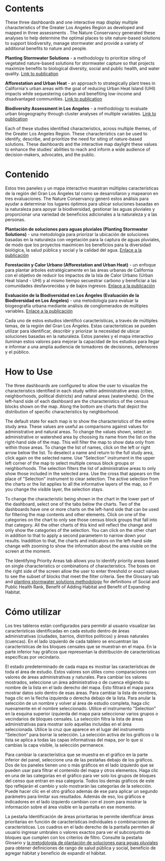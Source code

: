 # Contents


These three dashboards and one interactive map display multiple characteristics of the Greater Los Angeles Region as developed and mapped in three assessments . The Nature Conservancy generated these analyses to help determine the optimal places to site nature-based solutions to support biodiversity, manage stormwater and provide a variety of additional benefits to nature and people.


**Planting Stormwater Solutions** - a methodology to prioritize siting of vegetated nature-based solutions for stormwater capture so that projects maximize benefits to biological diversity, social and public health, and water quality. [Link to publication](https://www.scienceforconservation.org/products/planting-stormwater-solutions-methodology)

**Afforestation and Urban Heat** - an approach to strategically plant trees in California's urban areas with the goal of reducing Urban Heat Island (UHI) impacts while sequestering carbon and benefiting low-income and disadvantaged communities. [Link to publication]( https://www.sciencedirect.com/science/article/abs/pii/S2210670722001536)

**Biodiversity Assessment in Los Angeles** - a methodology to evaluate urban biogeography through cluster analyses of multiple variables. [Link to publication](https://www.scienceforconservation.org/products/BAILA)

Each of these studies identified characteristics, across multiple themes, of the Greater Los Angeles Region. These characteristics can be used to identify, describe, and prioritize the need for siting of nature-based solutions. These dashboards and the interactive map daylight these values to enhance the studies’ abilities to reach and inform a wide audience of decision-makers, advocates, and the public.

# Contenido


Estos tres paneles y un mapa interactivo muestran múltiples características de la región del Gran Los Ángeles tal como se desarrollaron y mapearon en tres evaluaciones. The Nature Conservancy generó estos análisis para ayudar a determinar los lugares óptimos para ubicar soluciones basadas en la naturaleza para apoyar la biodiversidad, gestionar las aguas pluviales y proporcionar una variedad de beneficios adicionales a la naturaleza y a las personas.

**Plantación de soluciones para aguas pluviales (Planting Stormwater Solutions)** - una metodología para priorizar la ubicación de soluciones basadas en la naturaleza con vegetación para la captura de aguas pluviales, de modo que los proyectos maximicen los beneficios para la diversidad biológica, la salud pública y social y la calidad del agua. [Enlace a la publicación](https://www.scienceforconservation.org/products/planting-stormwater-solutions-methodology)

**Forestación y Calor Urbano (Afforestation and Urban Heat)** -  un enfoque para plantar árboles estratégicamente en las áreas urbanas de California con el objetivo de reducir los impactos de la Isla de Calor Urbano (Urban Heat Island - UHI) y al mismo tiempo secuestrar carbono y beneficiar a las comunidades desfavorecidas y de bajos ingresos. [Enlace a la publicación]( https://www.sciencedirect.com/science/article/abs/pii/S2210670722001536)

**Evaluación de la Biodiversidad en Los Ángeles (Evaluación de la Biodiversidad en Los Ángeles)** - una metodología para evaluar la biogeografía urbana mediante análisis de conglomerados de múltiples variables. [Enlace a la publicación](https://www.scienceforconservation.org/products/BAILA)

Cada uno de estos estudios identificó características, a través de múltiples temas, de la región del Gran Los Ángeles. Estas características se pueden utilizar para identificar, describir y priorizar la necesidad de ubicar soluciones basadas en la naturaleza. Estos paneles y el mapa interactivo iluminan estos valores para mejorar la capacidad de los estudios para llegar e informar a una amplia audiencia de tomadores de decisiones, defensores y el público.


# How to Use


The three dashboards are configured to allow the user to visualize the characteristics identified in each study within administrative areas (cities, neighborhoods, political districts) and natural areas (watersheds).  On the left-hand side of each dashboard are the characteristics of the census blocks shown on the map. Along the bottom are charts that depict the distribution of specific characteristics by neighborhood.


The default state for each map is to show the characteristics of the entire study area. These values are useful as comparisons against values for administrative and natural areas. To change the values shown, select an administrative or watershed area by choosing its name from the list on the right-hand side of the map. This will filter the map to show data only from within those areas. To change the list of names, click on the left or right arrow below the list.  To deselect a name and return to the full study area, click again on the selected name. Use "Selection" instrument in the upper left corner of the map to select multiple census block groups or neighborhoods. The selection filters the list of administrative areas to only show those included in the selected area. Use the cross that appears on the place of "Selection" instrument to clear selection. The active selection from the charts or the list applies to all the informative layers of the map, so if you change the visible layer, the selection stays. 

To change the characteristic being shown in the chart in the lower part of the dashboard, select one of the tabs below the charts. Two of the dashboards have one or more charts on the left-hand side that can be used for filtering the map contents and other elements. Click on one of the categories on the chart to only see those census block groups that fall into that category. All the other charts of this kind will reflect the change and only show the categories of the selection. You can click on the other chart in addition to that to apply a second parametern to narrow down your results. Inaddition to that, the charts and indicators on the left-hand side change with zooming to show the information about the area visible on the screen at the moment.  


The Identifying Priority Areas tab allows you to identify priority areas based on single characteristics or combinations of characteristics. The boxes on the right side of the screen allow the user to enter threshold or exact values to see the subset of blocks that meet the filter criteria. See the Glossary tab and 
  <a href="https://www.scienceforconservation.org/products/planting-stormwater-solutions-methodology">planting stormwater solutions methodology</a> for definitions of Social and Public Health Rank, Benefit of Adding Habitat and Benefit of Expanding Habitat. 


# Cómo utilizar

Los tres tableros están configurados para permitir al usuario visualizar las características identificadas en cada estudio dentro de áreas administrativas (ciudades, barrios, distritos políticos) y áreas naturales (cuencas). En el lado izquierdo de cada tablero se encuentran las características de los bloques censales que se muestran en el mapa. En la parte inferior hay gráficos que representan la distribución de características específicas por vecindario.


El estado predeterminado de cada mapa es mostrar las características de toda el área de estudio. Estos valores son útiles como comparaciones con valores de áreas administrativas y naturales. Para cambiar los valores mostrados, seleccione un área administrativa o de cuenca eligiendo su nombre de la lista en el lado derecho del mapa. Esto filtrará el mapa para mostrar datos solo dentro de esas áreas. Para cambiar la lista de nombres, haga clic en la flecha izquierda o derecha debajo de la lista. Para anular la selección de un nombre y volver al área de estudio completa, haga clic nuevamente en el nombre seleccionado. Utilice el instrumento "Selection" en la esquina superior izquierda del mapa para seleccionar varios grupos o vecindarios de bloques censales. La selección filtra la lista de áreas administrativas para mostrar solo aquellas incluidas en el área seleccionada. Utilice la cruz que aparece en el lugar del instrumento "Selection" para borrar la selección. La selección activa de los gráficos o la lista se aplica a todas las capas informativas del mapa, por lo que si cambias la capa visible, la selección permanece.

Para cambiar la característica que se muestra en el gráfico en la parte inferior del panel, seleccione una de las pestañas debajo de los gráficos. Dos de los paneles tienen uno o más gráficos en el lado izquierdo que se pueden usar para filtrar el contenido del mapa y otros elementos. Haga clic en una de las categorías en el gráfico para ver solo los grupos de bloques del censo que entran en esa categoría. Todos los demás gráficos de este tipo reflejarán el cambio y solo mostrarán las categorías de la selección. Puede hacer clic en el otro gráfico además de ese para aplicar un segundo parámetro para limitar sus resultados. Además de eso, los gráficos e indicadores en el lado izquierdo cambian con el zoom para mostrar la información sobre el área visible en la pantalla en ese momento.


La pestaña Identificación de áreas prioritarias le permite identificar áreas prioritarias en función de características individuales o combinaciones de características. Los cuadros en el lado derecho de la pantalla permiten al usuario ingresar umbrales o valores exactos para ver el subconjunto de bloques que cumplen con los criterios de filtro. Consulte la pestaña Glosario y <a href="https://www.scienceforconservation.org/products/planting-stormwater-solutions-methodology">la metodología de plantación de soluciones para aguas pluviales</a> para obtener definiciones de rango de salud pública y social, beneficio de agregar hábitat y beneficio de expandir el hábitat.

  
